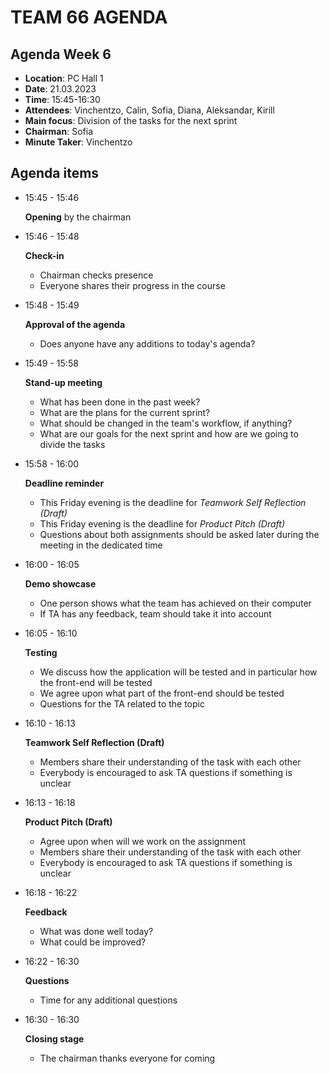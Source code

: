 # TEAM 66 AGENDA

## Agenda Week 6

* __Location__: PC Hall 1
* __Date__: 21.03.2023
* __Time__: 15:45-16:30
* __Attendees__: Vinchentzo, Calin, Sofia, Diana, Aleksandar, Kirill
* __Main focus__: Division of the tasks for the next sprint
* __Chairman__: Sofia
* __Minute Taker__: Vinchentzo

## Agenda items

* 15:45 - 15:46 
	
	__Opening__ by the chairman

* 15:46 - 15:48

	__Check-in__
	
	* Chairman checks presence
	* Everyone shares their progress in the course
	
* 15:48 - 15:49

	__Approval of the agenda__
	
	* Does anyone have any additions to today's agenda?
	
* 15:49 - 15:58

	__Stand-up meeting__
	
	* What has been done in the past week?
	* What are the plans for the current sprint?
	* What should be changed in the team's workflow, if anything?
	* What are our goals for the next sprint and how are we going to divide the tasks
	
* 15:58 - 16:00

	__Deadline reminder__ 
	
	* This Friday evening is the deadline for _Teamwork Self Reflection (Draft)_
	* This Friday evening is the deadline for _Product Pitch (Draft)_
	* Questions about both assignments should be asked later during the meeting in the dedicated time
	
	
* 16:00 - 16:05

	__Demo showcase__
	
	* One person shows what the team has achieved on their computer
	* If TA has any feedback, team should take it into account

* 16:05 - 16:10

	__Testing__ 
	
	* We discuss how the application will be tested and in particular how the front-end will be tested
	* We agree upon what part of the front-end should be tested
	* Questions for the TA related to the topic 

* 16:10 - 16:13

	__Teamwork Self Reflection (Draft)__

	* Members share their understanding of the task with each other
	* Everybody is encouraged to ask TA questions if something is unclear
	
* 16:13 - 16:18

	__Product Pitch (Draft)__

	* Agree upon when will we work on the assignment	
	* Members share their understanding of the task with each other
	* Everybody is encouraged to ask TA questions if something is unclear
	
* 16:18 - 16:22

	__Feedback__
	
	* What was done well today?
	* What could be improved?

* 16:22 - 16:30

	__Questions__
	
	* Time for any additional questions
	
* 16:30 - 16:30

	__Closing stage__
	
	* The chairman thanks everyone for coming